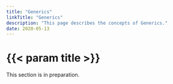 ```yaml
---
title: "Generics"
linkTitle: "Generics"
description: "This page describes the concepts of Generics."
date: 2020-05-13
---
```


# {{< param title >}}

This section is in preparation.
